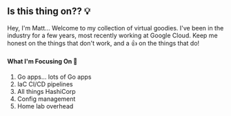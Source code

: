 ## Is this thing on?? :bulb:

Hey, I'm Matt... Welcome to my collection of virtual goodies. I've been in the industry for a few years, most recently working at Google Cloud. Keep me honest on the things that don't work, and a :+1: on the things that do!

#### What I'm Focusing On :construction_worker:

1. Go apps... lots of Go apps
2. IaC CI/CD pipelines
3. All things HashiCorp
4. Config management
5. Home lab overhead


<!--
**williamsmt/williamsmt** is a ✨ _special_ ✨ repository because its `README.md` (this file) appears on your GitHub profile.

Here are some ideas to get you started:

- 🔭 I’m currently working on ...
- 🌱 I’m currently learning ...
- 👯 I’m looking to collaborate on ...
- 🤔 I’m looking for help with ...
- 💬 Ask me about ...
- 📫 How to reach me: ...
- 😄 Pronouns: ...
- ⚡ Fun fact: ...
-->
